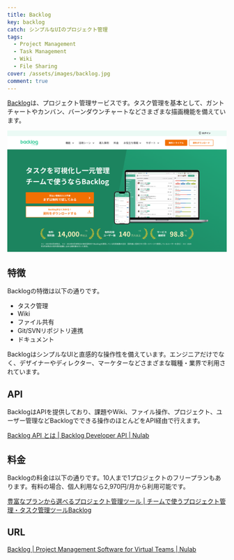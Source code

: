 ```yaml
---
title: Backlog
key: backlog
catch: シンプルなUIのプロジェクト管理
tags:
  - Project Management
  - Task Management
  - Wiki
  - File Sharing
cover: /assets/images/backlog.jpg
comment: true
---
```


[Backlog](https://backlog.com/)は、プロジェクト管理サービスです。タスク管理を基本として、ガントチャートやカンバン、バーンダウンチャートなどさまざまな描画機能を備えています。

[![BacklogのWebサイト](/assets/images/backlog.jpg)](https://backlog.com/)

<!--more-->

## 特徴

Backlogの特徴は以下の通りです。

- タスク管理
- Wiki
- ファイル共有
- Git/SVNリポジトリ連携
- ドキュメント

BacklogはシンプルなUIと直感的な操作性を備えています。エンジニアだけでなく、デザイナーやディレクター、マーケターなどさまざまな職種・業界で利用されています。

## API

BacklogはAPIを提供しており、課題やWiki、ファイル操作、プロジェクト、ユーザー管理などBacklogでできる操作のほとんどをAPI経由で行えます。

[Backlog API とは \| Backlog Developer API \| Nulab](https://developer.nulab.com/ja/docs/backlog/)

## 料金

Backlogの料金は以下の通りです。10人まで1プロジェクトのフリープランもあります。有料の場合、個人利用なら2,970円/月から利用可能です。

[豊富なプランから選べるプロジェクト管理ツール \| チームで使うプロジェクト管理・タスク管理ツールBacklog](https://backlog.com/ja/pricing/)

## URL

[Backlog \| Project Management Software for Virtual Teams \| Nulab](https://backlog.com/)

